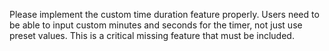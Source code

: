 Please implement the custom time duration feature properly. Users need to be able to input custom minutes and seconds for the timer, not just use preset values. This is a critical missing feature that must be included.